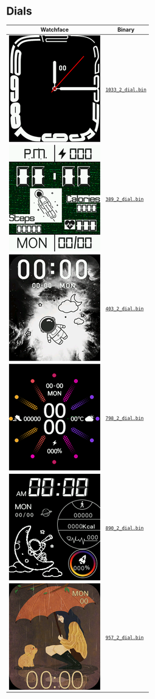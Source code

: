 # Dials 

 | Watchface | Binary |  
 | -- | -- |  
 | ![watchface](1033_2_dial.png?raw=true "watchface") | [`1033_2_dial.bin`](https://github.com/fbiego/watch-face-wearfit/raw/main/dials/others/1033_2_dial.bin) |  
 | ![watchface](389_2_dial.png?raw=true "watchface") | [`389_2_dial.bin`](https://github.com/fbiego/watch-face-wearfit/raw/main/dials/others/389_2_dial.bin) |  
 | ![watchface](403_2_dial.png?raw=true "watchface") | [`403_2_dial.bin`](https://github.com/fbiego/watch-face-wearfit/raw/main/dials/others/403_2_dial.bin) |  
 | ![watchface](798_2_dial.png?raw=true "watchface") | [`798_2_dial.bin`](https://github.com/fbiego/watch-face-wearfit/raw/main/dials/others/798_2_dial.bin) |  
 | ![watchface](890_2_dial.png?raw=true "watchface") | [`890_2_dial.bin`](https://github.com/fbiego/watch-face-wearfit/raw/main/dials/others/890_2_dial.bin) |  
 | ![watchface](957_2_dial.png?raw=true "watchface") | [`957_2_dial.bin`](https://github.com/fbiego/watch-face-wearfit/raw/main/dials/others/957_2_dial.bin) |  
